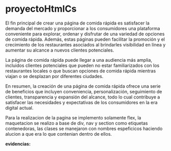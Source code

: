 # proyectoHtmlCs

El fin principal de crear una página de comida rápida es satisfacer la demanda del mercado y proporcionar a los consumidores una plataforma conveniente para explorar, ordenar y disfrutar de una variedad de opciones de comida rápida. Además, estas páginas pueden facilitar la promoción y el crecimiento de los restaurantes asociados al brindarles visibilidad en línea y aumentar su alcance a nuevos clientes potenciales.

La página de comida rápida puede llegar a una audiencia más amplia, incluidos clientes potenciales que pueden no estar familiarizados con los restaurantes locales o que buscan opciones de comida rápida mientras viajan o se desplazan por diferentes ciudades.

En resumen, la creación de una página de comida rápida ofrece una serie de beneficios que incluyen conveniencia, personalización, seguimiento de clientes, transparencia y expansión del alcance, todo lo cual contribuye a satisfacer las necesidades y expectativas de los consumidores en la era digital actual. 

Para la realizacion de la pagina se implemento solamente flex, la maquetacion se realizo a base de div, nav y section como etiquetas contenedoras, las clases se manejaron con nombres espeficicos haciendo alucion a que era lo que contenian dentro de ellos.   

**evidencias:** 